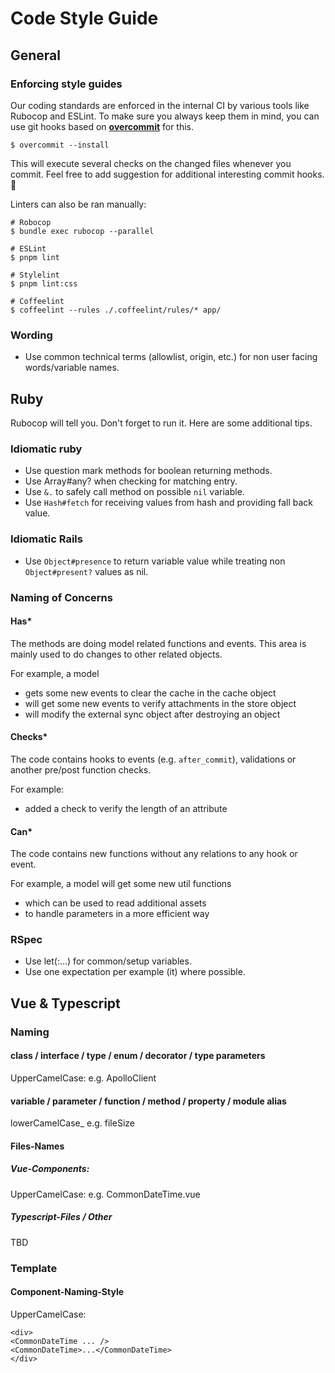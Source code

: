 # Code Style Guide

## General

### Enforcing style guides

Our coding standards are enforced in the internal CI by various tools like Rubocop and ESLint.
To make sure you always keep them in mind, you can use git hooks based on [**overcommit**](https://github.com/sds/overcommit) for this.

```screen
$ overcommit --install
```

This will execute several checks on the changed files whenever you commit.
Feel free to add suggestion for additional interesting commit hooks. 🚀

Linters can also be ran manually:

```screen
# Robocop
$ bundle exec rubocop --parallel

# ESLint
$ pnpm lint

# Stylelint
$ pnpm lint:css

# Coffeelint
$ coffeelint --rules ./.coffeelint/rules/* app/
```

### Wording

- Use common technical terms (allowlist, origin, etc.) for non user facing words/variable names.

## Ruby

Rubocop will tell you. Don't forget to run it. Here are some additional tips.

### Idiomatic ruby

- Use question mark methods for boolean returning methods.
- Use Array#any? when checking for matching entry.
- Use `&.` to safely call method on possible `nil` variable.
- Use `Hash#fetch` for receiving values from hash and providing fall back value.

### Idiomatic Rails

- Use `Object#presence` to return variable value while treating non `Object#present?` values as nil.

### Naming of Concerns

#### Has*

The methods are doing model related functions and events.
This area is mainly used to do changes to other related objects.

For example, a model
* gets some new events to clear the cache in the cache object
* will get some new events to verify attachments in the store object
* will modify the external sync object after destroying an object

#### Checks*

The code contains hooks to events (e.g. `after_commit`), validations or another pre/post function checks.

For example:
* added a check to verify the length of an attribute

#### Can*

The code contains new functions without any relations to any hook or event.

For example, a model will get some new util functions
* which can be used to read additional assets
* to handle parameters in a more efficient way

### RSpec

- Use let(:...) for common/setup variables.
- Use one expectation per example (it) where possible.

## Vue & Typescript

### Naming

#### class / interface / type / enum / decorator / type parameters

UpperCamelCase: e.g. ApolloClient

#### variable / parameter / function / method / property / module alias

lowerCamelCase_ e.g. fileSize

#### Files-Names

##### Vue-Components:

UpperCamelCase: e.g. CommonDateTime.vue

##### Typescript-Files / Other

TBD

### Template

#### Component-Naming-Style

UpperCamelCase:

```
<div>
<CommonDateTime ... />
<CommonDateTime>...</CommonDateTime>
</div>
```
